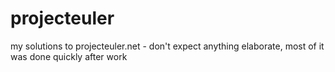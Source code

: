 projecteuler
============

my solutions to projecteuler.net - don't expect anything elaborate, most of it was done quickly after work
